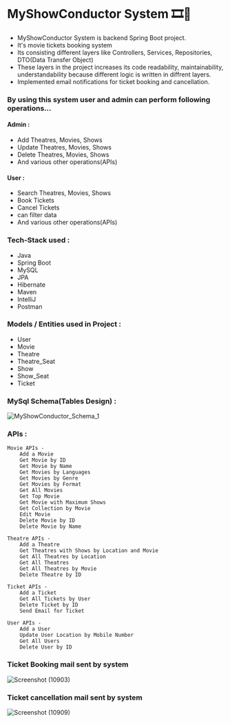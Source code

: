 
# MyShowConductor System 🎞️🔖

- MyShowConductor System is backend Spring Boot project.
- It's movie tickets booking system
- Its consisting different layers like Controllers, Services, Repositories, DTO(Data Transfer Object)
- These layers in the project increases its code readability, maintainability, understandability because different logic is written in diffrent layers.
-  Implemented email notifications for ticket booking and cancellation.
<!-- - Implemented email notifications for ticket booking and cancellation to keep user informed about their transactions. -->


### By using this system user and admin can perform following operations...

#### Admin :
- Add Theatres, Movies, Shows
- Update Theatres, Movies, Shows
- Delete Theatres, Movies, Shows
- And various other operations(APIs)

#### User :
- Search Theatres, Movies, Shows
- Book Tickets
- Cancel Tickets
- can filter data 
- And various other operations(APIs)


### Tech-Stack used :
- Java
- Spring Boot
- MySQL
- JPA
- Hibernate
- Maven
- IntelliJ
- Postman 

### Models / Entities used in Project :
- User
- Movie
- Theatre
- Theatre_Seat
- Show
- Show_Seat
- Ticket

### MySql Schema(Tables Design) :
![MyShowConductor_Schema_1](https://github.com/viju-dev/MyShowConductor_System/assets/71461702/380157eb-cac7-4d76-b43c-fdb6ec9312c1)



###  APIs :
<!-- #### Movie APIs :
- Add a Movie
- Get Movie by ID
- Get Movie by Name
- Get Movies by Languages
- Get Movies by Genre
- Get Movies by Format
- Get All Movies
- Get Top Movie
- Get Movie with Maximum Shows
- Get Collection by Movie
- Edit Movie
- Delete Movie by ID
- Delete Movie by Name 
-->



    Movie APIs -
        Add a Movie
        Get Movie by ID
        Get Movie by Name
        Get Movies by Languages
        Get Movies by Genre
        Get Movies by Format
        Get All Movies
        Get Top Movie
        Get Movie with Maximum Shows
        Get Collection by Movie
        Edit Movie
        Delete Movie by ID
        Delete Movie by Name

    Theatre APIs -
        Add a Theatre
        Get Theatres with Shows by Location and Movie
        Get All Theatres by Location
        Get All Theatres
        Get All Theatres by Movie
        Delete Theatre by ID

    Ticket APIs -
        Add a Ticket
        Get All Tickets by User
        Delete Ticket by ID
        Send Email for Ticket

    User APIs -
        Add a User
        Update User Location by Mobile Number
        Get All Users
        Delete User by ID


### Ticket Booking mail sent by system
![Screenshot (10903)](https://github.com/viju-dev/MyShowConductor_System/assets/71461702/d31b635d-7d2d-445f-81b1-b1b49612ed23)

### Ticket cancellation mail sent by system
![Screenshot (10909)](https://github.com/viju-dev/MyShowConductor_System/assets/71461702/51c48587-9376-44b3-9cc0-394e2697f58b)


